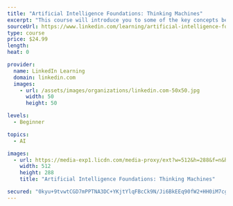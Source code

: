 ```yaml
---
title: "Artificial Intelligence Foundations: Thinking Machines"
excerpt: "This course will introduce you to some of the key concepts behind artificial intelligence, including the differences between \"strong\" and \"weak\" AI. You'll see how AI has created questions around what it means to be intelligent and how much trust we should put in machines. Instructor Doug Rose explains the different approaches to AI, including machine learning and deep learning, and the practical uses for new AI-enhanced technologies. Plus, learn how to integrate AI with other technology, such as big data, and avoid some common pitfalls associated with programming AI."
sourceUrl: https://www.linkedin.com/learning/artificial-intelligence-foundations-thinking-machines
type: course
price: $24.99
length: 
heat: 0

provider:
  name: LinkedIn Learning
  domain: linkedin.com
  images:
    - url: /assets/images/organizations/linkedin.com-50x50.jpg
      width: 50
      height: 50

levels:
  - Beginner

topics:
  - AI

images:
  - url: https://media-exp1.licdn.com/media-proxy/ext?w=512&h=288&f=n&hash=hu6OfqGPVBmEWub%2FiNG0pcqyks0%3D&ora=1%2CaFBCTXdkRmpGL2lvQUFBPQ%2CxAVta5g-0R6plxVUzgUv5K_PrkC9q0RIUJDPBy-nWySt892fZnfofs7XZLSiolQUeSkClgQzdumoRTnmE469LcLmY4Yx3A
    width: 512
    height: 288
    title: "Artificial Intelligence Foundations: Thinking Machines"

secured: "0kyu+9tvwtCGD7mPPTNA3DC+YKjtYlqFBcCk9N/Ji6BkEEq90fW2+HH0iM7cg4//K/C87xBhQtXv/FCuwVzkf5UKiTPOcdU5mlOlA2pDt4EZqwwyrmeJwTvNYKbsR+zjXXpQSMNCRY3vetY+J3n3fn2KQRGNv9jGP6VGnWVQU1Pu+5Gm+YXAh4Dxxs5SlHAHi7UM8lqqzugmkcd62t9kzE7hkcaawsaSOtyOAVoBr8oEgdmCuzbpKke0+OTMjY+cqf9V/dkk4ozAtrhGH2v3ww==;UuUwjBq4R8DDF/10pSlbgA=="
---
```


